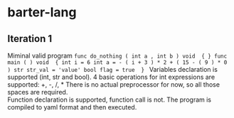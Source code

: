 # barter-lang
## Iteration 1
Miminal valid program
`func do_nothing ( int a , int b ) void 
{
}
func main ( ) void 
{
   int i = 6
   int a = - ( i + 3 ) * 2 + ( 15 - ( 9 ) * 0 )
   str str_val = 'value'
   bool flag = true 
}
`
Variables declaration is supported (int, str and bool). 4 basic operations for int expressions are supported: +, -, /, * 
There is no actual preprocessor for now, so all those spaces are required.  
Function declaration is supported, function call is not.
The program is compiled to yaml format and then executed. 